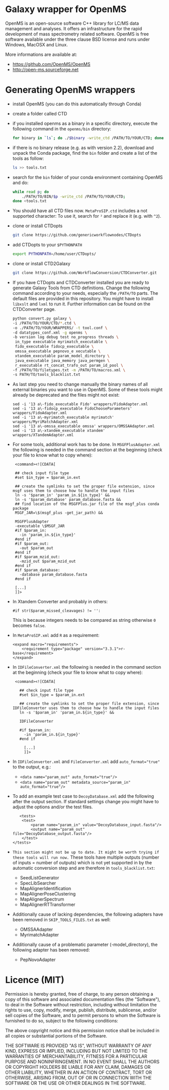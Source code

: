 Galaxy wrapper for OpenMS
=========================

OpenMS is an open-source software C++ library for LC/MS data management and analyses.
It offers an infrastructure for the rapid development of mass spectrometry related software.
OpenMS is free software available under the three clause BSD license and runs under Windows, MacOSX and Linux.

More informations are available at:

 * https://github.com/OpenMS/OpenMS
 * http://open-ms.sourceforge.net


Generating OpenMS wrappers
==========================

 * install OpenMS (you can do this automatically through Conda)
 * create a folder called CTD
 * if you installed openms as a binary in a specific directory, execute the following command in the `openms/bin` directory:
    
    ```bash
    for binary in `ls`; do ./$binary -write_ctd /PATH/TO/YOUR/CTD; done;
    ```
    
 * if there is no binary release (e.g. as with version 2.2), download and unpack the Conda package, find the `bin` folder and create a list of the tools as follow:
 
    ```bash
    ls >> tools.txt
    ```
    
 * search for the `bin` folder of your conda environment containing OpenMS and do:
 
    ```bash
    while read p; do
        ./PATH/TO/BIN/$p -write_ctd /PATH/TO/YOUR/CTD;
    done <tools.txt
    ```
    
 * You should have all CTD files now. `MetaProSIP.ctd` includes a not supported character: To use it, search for `²` and replace it (e.g. with `^2`).

 * clone or install CTDopts

    ```bash
    git clone https://github.com/genericworkflownodes/CTDopts
    ```

 * add CTDopts to your `$PYTHONPATH`

    ```bash
    export PYTHONPATH=/home/user/CTDopts/
    ```

 * clone or install CTD2Galaxy

    ```bash
    git clone https://github.com/WorkflowConversion/CTDConverter.git
    ```
    
 * If you have CTDopts and CTDConverter installed you are ready to generate Galaxy Tools from CTD definitions. Change the following command according to your needs, especially the `/PATH/TO` parts. The default files are provided in this repository. You might have to install `libxslt` and `lxml` to run it. Further information can be found on the CTDConverter page.

    ```bash
    python convert.py galaxy \ 
    -i /PATH/TO/YOUR/CTD/*.ctd \
    -o ./PATH/TO/YOUR/WRAPPERS/ -t tool.conf \
    -d datatypes_conf.xml -g openms \
    -b version log debug test no_progress threads \
     in_type executable myrimatch_executable \
     fido_executable fidocp_executable \
     omssa_executable pepnovo_e xecutable \
     xtandem_executable param_model_directory \
     java_executable java_memory java_permgen \
     r_executable rt_concat_trafo_out param_id_pool \
    -f /PATH/TO/filetypes.txt -m /PATH/TO/macros.xml \
    -s PATH/TO/tools_blacklist.txt
    ```


 * As last step you need to change manually the binary names of all external binaries you want to use in OpenMS. Some of these tools might already be deprecated and the files might not exist:

    ```
    sed -i '13 a\-fido_executable Fido' wrappers/FidoAdapter.xml
    sed -i '13 a\-fidocp_executable FidoChooseParameters' wrappers/FidoAdapter.xml
    sed -i '13 a\-myrimatch_executable myrimatch' wrappers/MyriMatchAdapter.xml
    sed -i '13 a\-omssa_executable omssa' wrappers/OMSSAAdapter.xml
    sed -i '13 a\-xtandem_executable xtandem' wrappers/XTandemAdapter.xml
    ```
    
 * For some tools, additional work has to be done. In `MSGFPlusAdapter.xml` the following is needed in the command section at the beginning (check your file to know what to copy where):
 
   ```
    <command><![CDATA[

    ## check input file type
    #set $in_type = $param_in.ext

    ## create the symlinks to set the proper file extension, since msgf uses them to choose how to handle the input files
    ln -s '$param_in' 'param_in.${in_type}' &&
    ln -s '$param_database' param_database.fasta &&
    ## find location of the MSGFPlus.jar file of the msgf_plus conda package
    MSGF_JAR=\$(msgf_plus -get_jar_path) &&

    MSGFPlusAdapter
    -executable \$MSGF_JAR
    #if $param_in:
      -in 'param_in.${in_type}'
    #end if
    #if $param_out:
      -out $param_out
    #end if
    #if $param_mzid_out:
      -mzid_out $param_mzid_out
    #end if
    #if $param_database:
      -database param_database.fasta
    #end if
    
    [...]
    ]]>
    ```
 
 * In Xtandem Converter and probably in others:
 
    ```
    #if str($param_missed_cleavages) != '':
    ```
    This is because integers needs to be compared as string otherwise `0` becomes `false`.
 
 * In `MetaProSIP.xml` add `R` as a requirement:
 
   ```
   <expand macro="requirements">
       <requirement type="package" version="3.3.1">r-base</requirement>
   </expand>
   ```
   
 * In `IDFileConverter.xml` the following is needed in the command section at the beginning (check your file to know what to copy where):
 
   ```
    <command><![CDATA[
   
      ## check input file type
      #set $in_type = $param_in.ext

      ## create the symlinks to set the proper file extension, since IDFileConverter uses them to choose how to handle the input files
      ln -s '$param_in' 'param_in.${in_type}' &&

      IDFileConverter

      #if $param_in:
        -in 'param_in.${in_type}'
      #end if

        [...]
        ]]>
    ```

 * In `IDFileConverter.xml` and `FileConverter.xml` add `auto_format="true"` to the output, e.g.:
 
   - `<data name="param_out" auto_format="true"/>`
   - `<data name="param_out" metadata_source="param_in" auto_format="true"/>`
        
 * To add an example test case to `DecoyDatabase.xml` add the following after the output section. If standard settings change you might have to adjust the options and/or the test files.
 
    ```
       <tests>
        <test>
            <param name="param_in" value="DecoyDatabase_input.fasta"/>
            <output name="param_out" file="DecoyDatabase_output.fasta"/>
        </test>
    </tests>
    ```
    

 * `This section might not be up to date. It might be worth trying if these tools will run now.` These tools have multiple outputs (number of inputs = number of outputs) which is not yet supported in
   by the automatic conversion step and are therefore in `tools_blacklist.txt`:
    * SeedListGenerator
    * SpecLibSearcher
    * MapAlignerIdentification
    * MapAlignerPoseClustering
    * MapAlignerSpectrum
    * MapAlignerRTTransformer
    
 * Additionally cause of lacking dependencies, the following adapters have been removed in `SKIP_TOOLS_FILES.txt` as well:
    * OMSSAAdapter
    * MyrimatchAdapter
    
 * Additionally cause of a problematic parameter (-model_directory), the following adapter has been removed:
    * PepNovoAdapter


Licence (MIT)
=============

Permission is hereby granted, free of charge, to any person obtaining a copy
of this software and associated documentation files (the "Software"), to deal
in the Software without restriction, including without limitation the rights
to use, copy, modify, merge, publish, distribute, sublicense, and/or sell
copies of the Software, and to permit persons to whom the Software is
furnished to do so, subject to the following conditions:

The above copyright notice and this permission notice shall be included in
all copies or substantial portions of the Software.

THE SOFTWARE IS PROVIDED "AS IS", WITHOUT WARRANTY OF ANY KIND, EXPRESS OR
IMPLIED, INCLUDING BUT NOT LIMITED TO THE WARRANTIES OF MERCHANTABILITY,
FITNESS FOR A PARTICULAR PURPOSE AND NONINFRINGEMENT. IN NO EVENT SHALL THE
AUTHORS OR COPYRIGHT HOLDERS BE LIABLE FOR ANY CLAIM, DAMAGES OR OTHER
LIABILITY, WHETHER IN AN ACTION OF CONTRACT, TORT OR OTHERWISE, ARISING FROM,
OUT OF OR IN CONNECTION WITH THE SOFTWARE OR THE USE OR OTHER DEALINGS IN
THE SOFTWARE.

